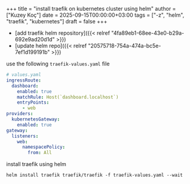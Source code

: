+++
title = "install traefik on kubernetes cluster using helm"
author = ["Kuzey Koç"]
date = 2025-09-15T00:00:00+03:00
tags = ["-z", "helm", "traefik", "kubernetes"]
draft = false
+++

-   [add traefik helm repository]({{< relref "4fa89eb1-68ee-43e0-b29a-692e9ad20d1d" >}})
-   [update helm repo]({{< relref "20575718-754a-474a-bc5e-7ef1d199191b" >}})

use the following `traefik-values.yaml` file

```yaml
# values.yaml
ingressRoute:
  dashboard:
    enabled: true
    matchRule: Host(`dashboard.localhost`)
    entryPoints:
      - web
providers:
  kubernetesGateway:
    enabled: true
gateway:
  listeners:
    web:
      namespacePolicy:
        from: All
```

install traefik using helm

```shell
helm install traefik traefik/traefik -f traefik-values.yaml --wait
```
